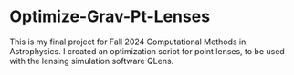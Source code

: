 # Optimize-Grav-Pt-Lenses
This is my final project for Fall 2024 Computational Methods in Astrophysics. I created an optimization script for point lenses, to be used with the lensing simulation software QLens.
